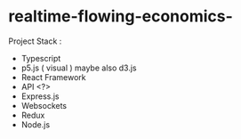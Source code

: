 # realtime-flowing-economics-

Project Stack :
- Typescript
- p5.js ( visual ) maybe also d3.js 
- React Framework
- API <?>
- Express.js
- Websockets
- Redux
- Node.js 

